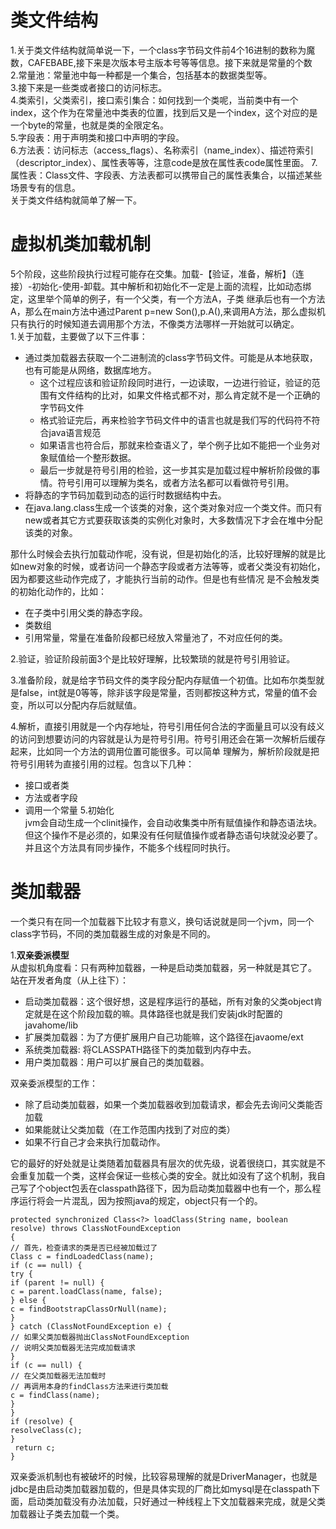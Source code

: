 # 类文件结构  
1.关于类文件结构就简单说一下，一个class字节码文件前4个16进制的数称为魔数，CAFEBABE,接下来是次版本号主版本号等等信息。接下来就是常量的个数  
2.常量池：常量池中每一种都是一个集合，包括基本的数据类型等。  
3.接下来是一些类或者接口的访问标志。  
4.类索引，父类索引，接口索引集合：如何找到一个类呢，当前类中有一个index，这个作为在常量池中类表的位置，找到后又是一个index，这个对应的是一个byte的常量，也就是类的全限定名。  
5.字段表：用于声明类和接口中声明的字段。  
6.方法表：访问标志（access_flags）、名称索引（name_index）、描述符索引（descriptor_index）、属性表等等，注意code是放在属性表code属性里面。 
7.属性表：Class文件、字段表、方法表都可以携带自己的属性表集合，以描述某些场景专有的信息。  
关于类文件结构就简单了解一下。  

# 虚拟机类加载机制  
5个阶段，这些阶段执行过程可能存在交集。加载-【验证，准备，解析】（连接）-初始化-使用-卸载。其中解析和初始化不一定是上面的流程，比如动态绑定，这里举个简单的例子，有一个父类，有一个方法A，子类
继承后也有一个方法A，那么在main方法中通过Parent p=new Son(),p.A(),来调用A方法，那么虚拟机只有执行的时候知道去调用那个方法，不像类方法哪样一开始就可以确定。  
1.关于加载，主要做了以下三件事：  
- 通过类加载器去获取一个二进制流的class字节码文件。可能是从本地获取，也有可能是从网络，数据库地方。
    - 这个过程应该和验证阶段同时进行，一边读取，一边进行验证，验证的范围有文件结构的比对，如果文件格式都不对，那么肯定就不是一个正确的字节码文件
    - 格式验证完后，再来检验字节码文件中的语言也就是我们写的代码符不符合java语言规范
    - 如果语言也符合后，那就来检查语义了，举个例子比如不能把一个业务对象赋值给一个整形数据。
    - 最后一步就是符号引用的检验，这一步其实是加载过程中解析阶段做的事情。符号引用可以理解为类名，或者方法名都可以看做符号引用。
- 将静态的字节码加载到动态的运行时数据结构中去。
- 在java.lang.class生成一个该类的对象，这个类对象对应一个类文件。而只有new或者其它方式要获取该类的实例化对象时，大多数情况下才会在堆中分配该类的对象。  

那什么时候会去执行加载动作呢，没有说，但是初始化的活，比较好理解的就是比如new对象的时候，或者访问一个静态字段或者方法等等，或者父类没有初始化，因为都要这些动作完成了，才能执行当前的动作。但是也有些情况
是不会触发类的初始化动作的，比如：
- 在子类中引用父类的静态字段。
- 类数组
- 引用常量，常量在准备阶段都已经放入常量池了，不对应任何的类。

2.验证，验证阶段前面3个是比较好理解，比较繁琐的就是符号引用验证。

3.准备阶段，就是给字节码文件的类字段分配内存赋值一个初值。比如布尔类型就是false，int就是0等等，除非该字段是常量，否则都按这种方式，常量的值不会变，所以可以分配内存后就赋值。  

4.解析，直接引用就是一个内存地址，符号引用任何合法的字面量且可以没有歧义的访问到想要访问的内容就是认为是符号引用。符号引用还会在第一次解析后缓存起来，比如同一个方法的调用位置可能很多。可以简单
理解为，解析阶段就是把符号引用转为直接引用的过程。包含以下几种：
- 接口或者类  
- 方法或者字段  
- 调用一个常量
5.初始化  
jvm会自动生成一个clinit操作，会自动收集类中所有赋值操作和静态语法块。但这个操作不是必须的，如果没有任何赋值操作或者静态语句块就没必要了。并且这个方法具有同步操作，不能多个线程同时执行。  

# 类加载器  
一个类只有在同一个加载器下比较才有意义，换句话说就是同一个jvm，同一个class字节码，不同的类加载器生成的对象是不同的。  

1.**双亲委派模型**  
从虚拟机角度看：只有两种加载器，一种是启动类加载器，另一种就是其它了。  
站在开发者角度（从上往下）：  
- 启动类加载器：这个很好想，这是程序运行的基础，所有对象的父类object肯定就是在这个阶段加载的嘛。具体路径也就是我们安装jdk时配置的javahome/lib
- 扩展类加载器：为了方便扩展用户自己功能嘛，这个路径在javaome/ext
- 系统类加载器: 将CLASSPATH路径下的类加载到内存中去。  
- 用户类加载器：用户可以扩展自己的类加载器。

双亲委派模型的工作：
- 除了启动类加载器，如果一个类加载器收到加载请求，都会先去询问父类能否加载
- 如果能就让父类加载（在工作范围内找到了对应的类）
- 如果不行自己才会来执行加载动作。  

它的最好的好处就是让类随着加载器具有层次的优先级，说着很绕口，其实就是不会重复加载一个类，这样会保证一些核心类的安全。就比如没有了这个机制，我自己写了个object包丢在classpath路径下，因为启动类加载器中也有一个，那么程序运行将会一片混乱，因为按照java的规定，object只有一个的。
```
protected synchronized Class<?> loadClass(String name, boolean resolve) throws ClassNotFoundException
{
// 首先，检查请求的类是否已经被加载过了
Class c = findLoadedClass(name);
if (c == null) {
try {
if (parent != null) {
c = parent.loadClass(name, false);
} else {
c = findBootstrapClassOrNull(name);
}
} catch (ClassNotFoundException e) {
// 如果父类加载器抛出ClassNotFoundException
// 说明父类加载器无法完成加载请求
}
if (c == null) {
// 在父类加载器无法加载时
// 再调用本身的findClass方法来进行类加载
c = findClass(name);
}
}
if (resolve) {
resolveClass(c);
}
 return c;
}
```
双亲委派机制也有被破坏的时候，比较容易理解的就是DriverManager，也就是jdbc是由启动类加载器加载的，但是具体实现的厂商比如mysql是在classpath下面，启动类加载没有办法加载，只好通过一种线程上下文加载器来完成，就是父类加载器让子类去加载一个类。
